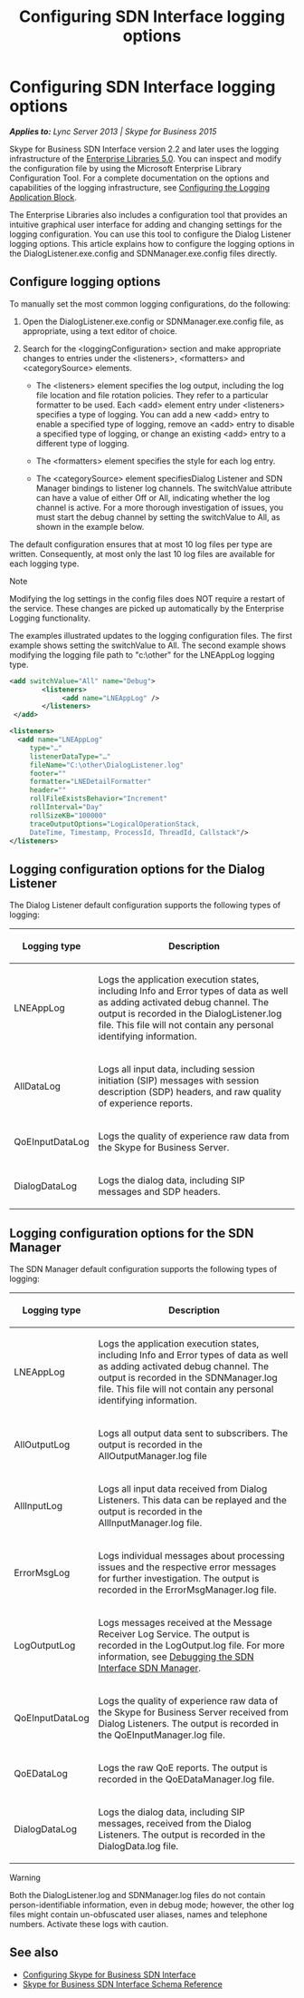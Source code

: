 ﻿---
title: Configuring SDN Interface logging options
TOCTitle: Configuring SDN Interface logging options
ms:assetid: 0f604c7d-87a3-4526-b67c-25648c8427e7
ms:mtpsurl: https://msdn.microsoft.com/library/Dn785206(v=office.16)
ms:contentKeyID: 65258670
ms.date: 02/27/2017
mtps_version: v=office.16
dev_langs:
- xml
---

# Configuring SDN Interface logging options


_**Applies to:** Lync Server 2013 | Skype for Business 2015_

Skype for Business SDN Interface version 2.2 and later uses the logging infrastructure of the [Enterprise Libraries 5.0](https://msdn.microsoft.com/library/ff632023.aspx). You can inspect and modify the configuration file by using the Microsoft Enterprise Library Configuration Tool. For a complete documentation on the options and capabilities of the logging infrastructure, see [Configuring the Logging Application Block](https://msdn.microsoft.com/library/ff664723\(v=pandp.50\).aspx).

The Enterprise Libraries also includes a configuration tool that provides an intuitive graphical user interface for adding and changing settings for the logging configuration. You can use this tool to configure the Dialog Listener logging options. This article explains how to configure the logging options in the DialogListener.exe.config and SDNManager.exe.config files directly.

## Configure logging options

To manually set the most common logging configurations, do the following:

1.  Open the DialogListener.exe.config or SDNManager.exe.config file, as appropriate, using a text editor of choice.

2.  Search for the \<loggingConfiguration\> section and make appropriate changes to entries under the \<listeners\>, \<formatters\> and \<categorySource\> elements.
    
      - The \<listeners\> element specifies the log output, including the log file location and file rotation policies. They refer to a particular formatter to be used. Each \<add\> element entry under \<listeners\> specifies a type of logging. You can add a new \<add\> entry to enable a specified type of logging, remove an \<add\> entry to disable a specified type of logging, or change an existing \<add\> entry to a different type of logging.
    
      - The \<formatters\> element specifies the style for each log entry.
    
      - The \<categorySource\> element specifiesDialog Listener and SDN Manager bindings to listener log channels. The switchValue attribute can have a value of either Off or All, indicating whether the log channel is active. For a more thorough investigation of issues, you must start the debug channel by setting the switchValue to All, as shown in the example below.

The default configuration ensures that at most 10 log files per type are written. Consequently, at most only the last 10 log files are available for each logging type.


> [!NOTE]
> Modifying the log settings in the config files does NOT require a restart of the service. These changes are picked up automatically by the Enterprise Logging functionality.



The examples illustrated updates to the logging configuration files. The first example shows setting the switchValue to All. The second example shows modifying the logging file path to "c:\\other" for the LNEAppLog logging type.

```xml
<add switchValue="All" name="Debug">
        <listeners>
             <add name="LNEAppLog" />
        </listeners>
 </add>
```

```xml
<listeners>
  <add name="LNEAppLog"
     type="…" 
     listenerDataType="…" 
     fileName="C:\other\DialogListener.log" 
     footer="" 
     formatter="LNEDetailFormatter" 
     header="" 
     rollFileExistsBehavior="Increment" 
     rollInterval="Day" 
     rollSizeKB="100000" 
     traceOutputOptions="LogicalOperationStack, 
     DateTime, Timestamp, ProcessId, ThreadId, Callstack"/>
</listeners>
```

## Logging configuration options for the Dialog Listener

The Dialog Listener default configuration supports the following types of logging:

<table>

<thead>
<tr class="header">
<th><p>Logging type</p></th>
<th><p>Description</p></th>
</tr>
</thead>
<tbody>
<tr class="odd">
<td><p>LNEAppLog</p></td>
<td><p>Logs the application execution states, including Info and Error types of data as well as adding activated debug channel. The output is recorded in the DialogListener.log file. This file will not contain any personal identifying information.</p></td>
</tr>
<tr class="even">
<td><p>AllDataLog</p></td>
<td><p>Logs all input data, including session initiation (SIP) messages with session description (SDP) headers, and raw quality of experience reports.</p></td>
</tr>
<tr class="odd">
<td><p>QoEInputDataLog</p></td>
<td><p>Logs the quality of experience raw data from the Skype for Business Server.</p></td>
</tr>
<tr class="even">
<td><p>DialogDataLog</p></td>
<td><p>Logs the dialog data, including SIP messages and SDP headers.</p></td>
</tr>
</tbody>
</table>


## Logging configuration options for the SDN Manager

The SDN Manager default configuration supports the following types of logging:

<table>

<thead>
<tr class="header">
<th><p>Logging type</p></th>
<th><p>Description</p></th>
</tr>
</thead>
<tbody>
<tr class="odd">
<td><p>LNEAppLog</p></td>
<td><p>Logs the application execution states, including Info and Error types of data as well as adding activated debug channel. The output is recorded in the SDNManager.log file. This file will not contain any personal identifying information.</p></td>
</tr>
<tr class="even">
<td><p>AllOutputLog</p></td>
<td><p>Logs all output data sent to subscribers. The output is recorded in the AllOutputManager.log file</p></td>
</tr>
<tr class="odd">
<td><p>AllInputLog</p></td>
<td><p>Logs all input data received from Dialog Listeners. This data can be replayed and the output is recorded in the AllInputManager.log file.</p></td>
</tr>
<tr class="even">
<td><p>ErrorMsgLog</p></td>
<td><p>Logs individual messages about processing issues and the respective error messages for further investigation. The output is recorded in the ErrorMsgManager.log file.</p></td>
</tr>
<tr class="odd">
<td><p>LogOutputLog</p></td>
<td><p>Logs messages received at the Message Receiver Log Service. The output is recorded in the LogOutput.log file. For more information, see <a href="debugging-the-sdn-interface-sdn-manager.md">Debugging the SDN Interface SDN Manager</a>.</p></td>
</tr>
<tr class="even">
<td><p>QoEInputDataLog</p></td>
<td><p>Logs the quality of experience raw data of the Skype for Business Server received from Dialog Listeners. The output is recorded in the QoEInputManager.log file.</p></td>
</tr>
<tr class="odd">
<td><p>QoEDataLog</p></td>
<td><p>Logs the raw QoE reports. The output is recorded in the QoEDataManager.log file.</p></td>
</tr>
<tr class="even">
<td><p>DialogDataLog</p></td>
<td><p>Logs the dialog data, including SIP messages, received from the Dialog Listeners. The output is recorded in the DialogData.log file.</p></td>
</tr>
</tbody>
</table>



> [!WARNING]
> Both the DialogListener.log and SDNManager.log files do not contain person-identifiable information, even in debug mode; however, the other log files might contain un-obfuscated user aliases, names and telephone numbers. Activate these logs with caution.



## See also

- [Configuring Skype for Business SDN Interface](configuring-skype-for-business-sdn-interface.md)
- [Skype for Business SDN Interface Schema Reference](skype-for-business-sdn-interface-schema-reference.md)

